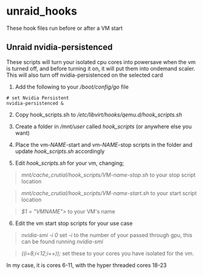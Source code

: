 # unraid_hooks

These hook files run before or after a VM start

## Unraid nvidia-persistenced
These scripts will turn your isolated cpu cores into powersave when the vm is turned off, and before turning it on, it will put them into ondemand scaler.  This will also turn off nvidia-persistenced on the selected card
1. Add the following to your */boot/config/go* file
```
# set Nvidia Persistent
nvidia-persistenced &
```

2. Copy hook_scripts.sh to */etc/libvirt/hooks/qemu.d/hook_scripts.sh*

3. Create a folder in */mnt/user* called *hook_scripts* (or anywhere else you want)

4. Place the vm-*NAME*-start and vm-*NAME*-stop scripts in the folder and update *hook_scripts.sh* accordingly

5. Edit *hook_scripts.sh* for your vm, changing;

> *mnt/cache_crutial/hook_scripts/VM-name-stop.sh* to your stop script location

> *mnt/cache_crutial/hook_scripts/VM-name-start.sh* to your start script location

> *$1 = "VMNAME">* to your VM's name


6. Edit the vm start stop scripts for your use case

>*nvidia-smi -i 0* set *-i* to the number of your passed through gpu, this can be found running *nvidia-smi*

>*((i=8;i<12;i++));* set these to your cores you have isolated for the vm.

In my case, it is cores 6-11, with the hyper threaded cores 18-23




